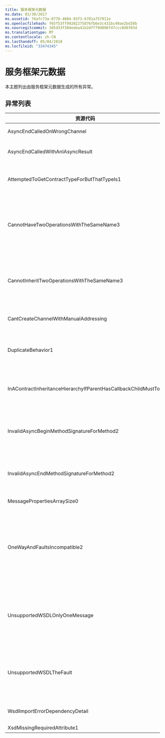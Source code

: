 ```yaml
---
title: 服务框架元数据
ms.date: 03/30/2017
ms.assetid: 76afc73a-0770-4084-93f3-6701a757911e
ms.openlocfilehash: f65f53ff99202275876fb6e3c431bc49ae2bd38b
ms.sourcegitcommit: 3d5d33f384eeba41b2dff79d096f47ccc8d8f03d
ms.translationtype: MT
ms.contentlocale: zh-CN
ms.lasthandoff: 05/04/2018
ms.locfileid: "33474345"
---
```

# <a name="service-framework-metadata"></a>服务框架元数据
本主题列出由服务框架元数据生成的所有异常。  
  
## <a name="exception-list"></a>异常列表  
  
|资源代码|资源字符串|  
|-------------------|---------------------|  
|AsyncEndCalledOnWrongChannel|在错误的通道上调用异步 End。|  
|AsyncEndCalledWithAnIAsyncResult|使用其他 Begin 方法的 IAsyncResult 调用异步 End。|  
|AttemptedToGetContractTypeForButThatTypeIs1|试图获取指定类型的协定类型，但该类型不是 ServiceContract，并且未继承 ServiceContract。|  
|CannotHaveTwoOperationsWithTheSameName3|同一个协定中不能存在两个名称相同的操作， 指定类型的指定方法违反了此规则。 可以通过更改方法名称或使用 OperationContractAttribute 的 Name 属性更改其中一个操作的名称。|  
|CannotInheritTwoOperationsWithTheSameName3|无法继承名称相同的两个不同操作， 指定约定中的指定操作违反了此规则。 可以通过更改方法名称或使用 OperationContractAttribute 的 Name 属性更改其中一个操作的名称。|  
|CantCreateChannelWithManualAddressing|无法为需要请求/答复的协定和需要手动寻址但只支持双工通信的绑定创建通道。|  
|DuplicateBehavior1|该值无法添加到集合中， 因为该集合已经包含一个具有相同指定类型的项。 此集合仅支持每种类型的一个实例。|  
|InAContractInheritanceHierarchyIfParentHasCallbackChildMustToo|因为指定的基本服务协定具有指定的回调协定，所以指定的派生服务协定还必须将指定类型或派生类型指定为其回调协定。|  
|InvalidAsyncBeginMethodSignatureForMethod2|指定 ServiceContract 类型中指定方法的异步 Begin 方法签名无效。 Begin 方法必须采用 AsyncCallback 和一个对象作为最后两个参数并返回 IAsyncResult。|  
|InvalidAsyncEndMethodSignatureForMethod2|指定 ServiceContract 类型中指定方法的异步 End 方法签名无效。 End 方法必须采用 IAsyncResult 作为最后一个自变量。|  
|MessagePropertiesArraySize0|传递的数组没有足够空间容纳此集合包含的全部属性。|  
|OneWayAndFaultsIncompatible2|将指定类型中的指定方法标记为 IsOneWay=true 并且声明了一个或多个 FaultContractAttributes。 单向方法不能声明 FaultContractAttributes。 若要修复此问题，请将 IsOneWay 更改为 false 或者移除 FaultContractAttributes。|  
|UnsupportedWSDLOnlyOneMessage|不支持 WSDL， 仅支持错误消息的一个消息部分。 此错误消息引用了多个消息部分。 如果您具有对 WSDL 文件进行编辑的访问权限，则可以通过删除额外的消息部分解决该问题，以使错误消息仅引用一个部分。|  
|UnsupportedWSDLTheFault|不支持 WSDL， 错误消息部分必须引用某一元素。 此错误消息未引用元素。 如果您具有对 WSDL 文档进行编辑的访问权限，则可以通过使用“element”属性引用架构元素来解决该问题。|  
|WsdlImportErrorDependencyDetail|导入另一个指定值所依赖的指定值时出错。 还指定了 Xpath。|  
|XsdMissingRequiredAttribute1|缺少指定的必需属性。|
